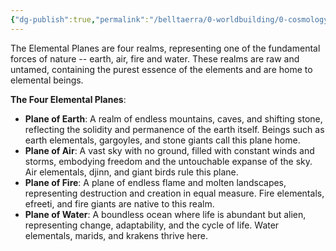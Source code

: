 ```yaml
---
{"dg-publish":true,"permalink":"/belltaerra/0-worldbuilding/0-cosmology/planes-of-existence/2-elemental-planes/"}
---
```


The Elemental Planes are four realms, representing one of the fundamental forces of nature -- earth, air, fire and water. These realms are raw and untamed, containing the purest essence of the elements and are home to elemental beings.

**The Four Elemental Planes**:

- **Plane of Earth**: A realm of endless mountains, caves, and shifting stone, reflecting the solidity and permanence of the earth itself. Beings such as earth elementals, gargoyles, and stone giants call this plane home.
- **Plane of Air**: A vast sky with no ground, filled with constant winds and storms, embodying freedom and the untouchable expanse of the sky. Air elementals, djinn, and giant birds rule this plane.
- **Plane of Fire**: A plane of endless flame and molten landscapes, representing destruction and creation in equal measure. Fire elementals, efreeti, and fire giants are native to this realm.
- **Plane of Water**: A boundless ocean where life is abundant but alien, representing change, adaptability, and the cycle of life. Water elementals, marids, and krakens thrive here.